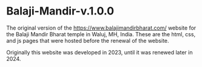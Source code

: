 # Balaji-Mandir-v.1.0.0
The original version of the https://www.balajimandirbharat.com/ website for the Balaji Mandir Bharat temple in Waluj, MH, India. 
These are the html, css, and js pages that were hosted before the renewal of the website.

Originally this website was developed in 2023, until it was renewed later in 2024.
